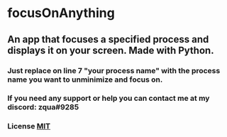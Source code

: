 # focusOnAnything
## An app that focuses a specified process and displays it on your screen. Made with Python.

### Just replace on line 7 "your process name" with the process name you want to unminimize and focus on.

### If you need any support or help you can contact me at my discord: zqua#9285

### License [MIT](https://github.com/zquaa/focusOnAnything/blob/main/LICENSE)
